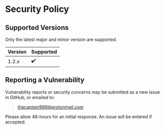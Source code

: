 # Security Policy

## Supported Versions

Only the latest major and minor version are supported.

| Version | Supported          |
| ------- | ------------------ |
| 1.2.x   | :heavy_check_mark: |

## Reporting a Vulnerability

Vulnerability reports or security concerns may be submitted as a new issue in GitHub, or emailed to:

>thecaptain989@protonmail.com

Please allow 48-hours for an initial response. An issue will be entered if accepted.

